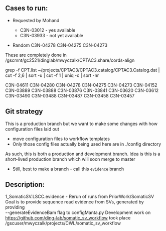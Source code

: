 

## Cases to run:

* Requested by Mohand
    * C3N-03012 - yes available
    * C3N-03933 - not yet available

* Random
    C3N-04278
    C3N-04275
    C3N-04273

These are completely done in /gscmnt/gc2521/dinglab/mwyczalk/CPTAC3.share/cords-align

grep -f CPT.list ~/projects/CPTAC3/CPTAC3.catalog/CPTAC3.Catalog.dat | cut -f 2,6  | sort -u | cut -f 1 | uniq -c | sort -nr

C3N-04611
C3N-04280
C3N-04278
C3N-04275
C3N-04273
C3N-04152
C3N-03889
C3N-03888
C3N-03876
C3N-03841
C3N-03620
C3N-03612
C3N-03490
C3N-03488
C3N-03487
C3N-03458
C3N-03457


## Git strategy

This is a production branch but we want to make some changes with how configuration files laid
out
  * move configuration files to workflow templates
  * Only those config files actually being used here are in ./config directory

As such, this is both a production and development branch.  Idea is this is a short-lived production
branch which will soon merge to master
* Still, best to make a branch - call this `evidence` branch



## Description:
  1_SomaticSV.LSCC.evidence - Rerun of runs from PriorWork/SomaticSV
    Goal is to provide sequence read evidence from SVs, generated by providing    
    --generateEvidenceBam flag to configManta.py
  Development work on https://github.com/ding-lab/somatic_sv_workflow took place
    /gscuser/mwyczalk/projects/CWL/somatic_sv_workflow

